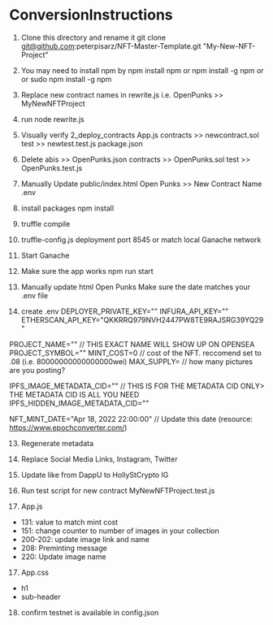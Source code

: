 # ConversionInstructions

1) Clone this directory and rename it
git clone git@github.com:peterpisarz/NFT-Master-Template.git "My-New-NFT-Project"


2) You may need to install npm by
npm install npm
or
npm install -g npm
or
or sudo npm install -g npm

3) Replace new contract names in rewrite.js
i.e. OpenPunks >> MyNewNFTProject

4) run
node rewrite.js

5) Visually verify
2_deploy_contracts
App.js
contracts >> newcontract.sol
test >> newtest.test.js
package.json

6) Delete
abis >> OpenPunks.json
contracts >> OpenPunks.sol
test >> OpenPunks.test.js

7) Manually Update
public/index.html Open Punks >> New Contract Name
.env

8) install packages
npm install

9) truffle compile

10) truffle-config.js deployment port 8545 or match local Ganache network

11) Start Ganache

11) Make sure the app works
npm run start

13) Manually update html
Open Punks
Make sure the date matches your .env file

12) create .env
DEPLOYER_PRIVATE_KEY=""
INFURA_API_KEY=""
ETHERSCAN_API_KEY="QKKRRQ979NVH2447PW8TE9RAJSRG39YQ29"

PROJECT_NAME="" // THIS EXACT NAME WILL SHOW UP ON OPENSEA
PROJECT_SYMBOL=""
MINT_COST=0 // cost of the NFT. reccomend set to .08 (i.e. 80000000000000000wei)
MAX_SUPPLY= // how many pictures are you posting?

IPFS_IMAGE_METADATA_CID="" // THIS IS FOR THE METADATA CID ONLY> THE METADATA CID IS ALL YOU NEED
IPFS_HIDDEN_IMAGE_METADATA_CID=""

NFT_MINT_DATE="Apr 18, 2022 22:00:00" // Update this date (resource: https://www.epochconverter.com/)

13) Regenerate metadata

14) Replace Social Media Links, Instagram, Twitter

15) Update like from DappU to HollyStCrypto IG

16) Run test script for new contract
MyNewNFTProject.test.js

16) App.js
- 131: value to match mint cost
- 151: change counter to number of images in your collection
- 200-202: update image link and name
- 208: Preminting message
- 220: Update image name

17) App.css
- h1
- sub-header

18) confirm testnet is available in config.json